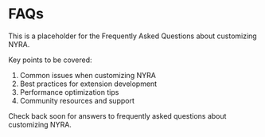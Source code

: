 # FAQs

This is a placeholder for the Frequently Asked Questions about customizing NYRA. 

Key points to be covered:
1. Common issues when customizing NYRA
2. Best practices for extension development
3. Performance optimization tips
4. Community resources and support

Check back soon for answers to frequently asked questions about customizing NYRA.

